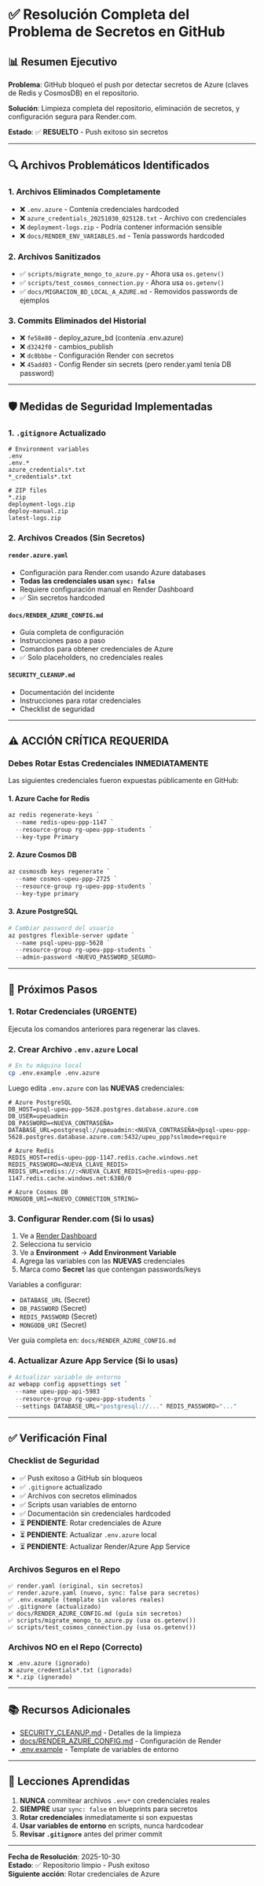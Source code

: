 # ✅ Resolución Completa del Problema de Secretos en GitHub

## 📊 Resumen Ejecutivo

**Problema**: GitHub bloqueó el push por detectar secretos de Azure (claves de Redis y CosmosDB) en el repositorio.

**Solución**: Limpieza completa del repositorio, eliminación de secretos, y configuración segura para Render.com.

**Estado**: ✅ **RESUELTO** - Push exitoso sin secretos

---

## 🔍 Archivos Problemáticos Identificados

### 1. Archivos Eliminados Completamente
- ❌ `.env.azure` - Contenía credenciales hardcoded
- ❌ `azure_credentials_20251030_025128.txt` - Archivo con credenciales
- ❌ `deployment-logs.zip` - Podría contener información sensible
- ❌ `docs/RENDER_ENV_VARIABLES.md` - Tenía passwords hardcoded

### 2. Archivos Sanitizados
- ✅ `scripts/migrate_mongo_to_azure.py` - Ahora usa `os.getenv()`
- ✅ `scripts/test_cosmos_connection.py` - Ahora usa `os.getenv()`
- ✅ `docs/MIGRACION_BD_LOCAL_A_AZURE.md` - Removidos passwords de ejemplos

### 3. Commits Eliminados del Historial
- ❌ `fe58e80` - deploy_azure_bd (contenía .env.azure)
- ❌ `d3242f0` - cambios_publish
- ❌ `dc8bbbe` - Configuración Render con secretos
- ❌ `45add03` - Config Render sin secrets (pero render.yaml tenía DB password)

---

## 🛡️ Medidas de Seguridad Implementadas

### 1. `.gitignore` Actualizado

```gitignore
# Environment variables
.env
.env.*
azure_credentials*.txt
*_credentials*.txt

# ZIP files
*.zip
deployment-logs.zip
deploy-manual.zip
latest-logs.zip
```

### 2. Archivos Creados (Sin Secretos)

#### `render.azure.yaml`
- Configuración para Render.com usando Azure databases
- **Todas las credenciales usan `sync: false`**
- Requiere configuración manual en Render Dashboard
- ✅ Sin secretos hardcoded

#### `docs/RENDER_AZURE_CONFIG.md`
- Guía completa de configuración
- Instrucciones paso a paso
- Comandos para obtener credenciales de Azure
- ✅ Solo placeholders, no credenciales reales

#### `SECURITY_CLEANUP.md`
- Documentación del incidente
- Instrucciones para rotar credenciales
- Checklist de seguridad

---

## ⚠️ ACCIÓN CRÍTICA REQUERIDA

### Debes Rotar Estas Credenciales INMEDIATAMENTE

Las siguientes credenciales fueron expuestas públicamente en GitHub:

#### 1. Azure Cache for Redis
```powershell
az redis regenerate-keys `
  --name redis-upeu-ppp-1147 `
  --resource-group rg-upeu-ppp-students `
  --key-type Primary
```

#### 2. Azure Cosmos DB
```powershell
az cosmosdb keys regenerate `
  --name cosmos-upeu-ppp-2725 `
  --resource-group rg-upeu-ppp-students `
  --key-type primary
```

#### 3. Azure PostgreSQL
```powershell
# Cambiar password del usuario
az postgres flexible-server update `
  --name psql-upeu-ppp-5628 `
  --resource-group rg-upeu-ppp-students `
  --admin-password <NUEVO_PASSWORD_SEGURO>
```

---

## 📝 Próximos Pasos

### 1. Rotar Credenciales (URGENTE)
Ejecuta los comandos anteriores para regenerar las claves.

### 2. Crear Archivo `.env.azure` Local
```bash
# En tu máquina local
cp .env.example .env.azure
```

Luego edita `.env.azure` con las **NUEVAS** credenciales:
```env
# Azure PostgreSQL
DB_HOST=psql-upeu-ppp-5628.postgres.database.azure.com
DB_USER=upeuadmin
DB_PASSWORD=<NUEVA_CONTRASEÑA>
DATABASE_URL=postgresql://upeuadmin:<NUEVA_CONTRASEÑA>@psql-upeu-ppp-5628.postgres.database.azure.com:5432/upeu_ppp?sslmode=require

# Azure Redis
REDIS_HOST=redis-upeu-ppp-1147.redis.cache.windows.net
REDIS_PASSWORD=<NUEVA_CLAVE_REDIS>
REDIS_URL=rediss://:<NUEVA_CLAVE_REDIS>@redis-upeu-ppp-1147.redis.cache.windows.net:6380/0

# Azure Cosmos DB
MONGODB_URI=<NUEVO_CONNECTION_STRING>
```

### 3. Configurar Render.com (Si lo usas)

1. Ve a [Render Dashboard](https://dashboard.render.com)
2. Selecciona tu servicio
3. Ve a **Environment** → **Add Environment Variable**
4. Agrega las variables con las **NUEVAS** credenciales
5. Marca como **Secret** las que contengan passwords/keys

Variables a configurar:
- `DATABASE_URL` (Secret)
- `DB_PASSWORD` (Secret)
- `REDIS_PASSWORD` (Secret)
- `MONGODB_URI` (Secret)

Ver guía completa en: `docs/RENDER_AZURE_CONFIG.md`

### 4. Actualizar Azure App Service (Si lo usas)

```powershell
# Actualizar variable de entorno
az webapp config appsettings set `
  --name upeu-ppp-api-5983 `
  --resource-group rg-upeu-ppp-students `
  --settings DATABASE_URL="postgresql://..." REDIS_PASSWORD="..."
```

---

## ✅ Verificación Final

### Checklist de Seguridad

- ✅ Push exitoso a GitHub sin bloqueos
- ✅ `.gitignore` actualizado
- ✅ Archivos con secretos eliminados
- ✅ Scripts usan variables de entorno
- ✅ Documentación sin credenciales hardcoded
- ⏳ **PENDIENTE**: Rotar credenciales de Azure
- ⏳ **PENDIENTE**: Actualizar `.env.azure` local
- ⏳ **PENDIENTE**: Actualizar Render/Azure App Service

### Archivos Seguros en el Repo

```
✅ render.yaml (original, sin secretos)
✅ render.azure.yaml (nuevo, sync: false para secretos)
✅ .env.example (template sin valores reales)
✅ .gitignore (actualizado)
✅ docs/RENDER_AZURE_CONFIG.md (guía sin secretos)
✅ scripts/migrate_mongo_to_azure.py (usa os.getenv())
✅ scripts/test_cosmos_connection.py (usa os.getenv())
```

### Archivos NO en el Repo (Correcto)

```
❌ .env.azure (ignorado)
❌ azure_credentials*.txt (ignorado)
❌ *.zip (ignorado)
```

---

## 📚 Recursos Adicionales

- [SECURITY_CLEANUP.md](SECURITY_CLEANUP.md) - Detalles de la limpieza
- [docs/RENDER_AZURE_CONFIG.md](docs/RENDER_AZURE_CONFIG.md) - Configuración de Render
- [.env.example](.env.example) - Template de variables de entorno

---

## 🎯 Lecciones Aprendidas

1. **NUNCA** commitear archivos `.env*` con credenciales reales
2. **SIEMPRE** usar `sync: false` en blueprints para secretos
3. **Rotar credenciales** inmediatamente si son expuestas
4. **Usar variables de entorno** en scripts, nunca hardcodear
5. **Revisar `.gitignore`** antes del primer commit

---

**Fecha de Resolución**: 2025-10-30  
**Estado**: ✅ Repositorio limpio - Push exitoso  
**Siguiente acción**: Rotar credenciales de Azure
